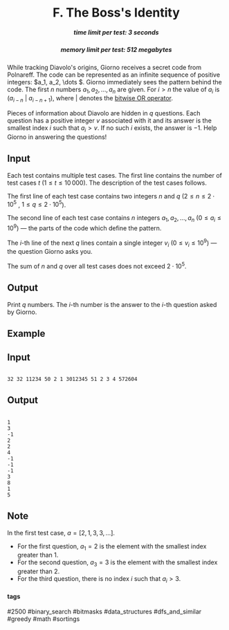 <h1 style='text-align: center;'> F. The Boss's Identity</h1>

<h5 style='text-align: center;'>time limit per test: 3 seconds</h5>
<h5 style='text-align: center;'>memory limit per test: 512 megabytes</h5>

While tracking Diavolo's origins, Giorno receives a secret code from Polnareff. The code can be represented as an infinite sequence of positive integers: $a_1, a_2, \dots $. Giorno immediately sees the pattern behind the code. The first $n$ numbers $a_1, a_2, \dots, a_n$ are given. For $i > n$ the value of $a_i$ is $(a_{i-n}\ |\ a_{i-n+1})$, where $|$ denotes the [bitwise OR operator](https://en.wikipedia.org/wiki/Bitwise_operation#OR).

Pieces of information about Diavolo are hidden in $q$ questions. Each question has a positive integer $v$ associated with it and its answer is the smallest index $i$ such that $a_i > v$. If no such $i$ exists, the answer is $-1$. Help Giorno in answering the questions!

## Input

Each test contains multiple test cases. The first line contains the number of test cases $t$ ($1 \le t \le 10\,000$). The description of the test cases follows.

The first line of each test case contains two integers $n$ and $q$ ($2 \leq n \leq 2 \cdot 10^5$ , $1 \leq q \leq 2 \cdot 10^5$).

The second line of each test case contains $n$ integers $a_1,a_2,\ldots,a_n$ ($0 \leq a_i \leq 10^9$) — the parts of the code which define the pattern.

The $i$-th line of the next $q$ lines contain a single integer $v_i$ ($0 \leq v_i \leq 10^9$) — the question Giorno asks you.

The sum of $n$ and $q$ over all test cases does not exceed $2 \cdot 10^5$. 

## Output

Print $q$ numbers. The $i$-th number is the answer to the $i$-th question asked by Giorno.

## Example

## Input


```

32 32 11234 50 2 1 3012345 51 2 3 4 572604
```
## Output


```

1
3
-1
2
2
4
-1
-1
-1
3
8
1
5

```
## Note

In the first test case, $a = [2,1,3,3,\ldots]$. 

* For the first question, $a_1=2$ is the element with the smallest index greater than $1$.
* For the second question, $a_3=3$ is the element with the smallest index greater than $2$.
* For the third question, there is no index $i$ such that $a_i > 3$.


#### tags 

#2500 #binary_search #bitmasks #data_structures #dfs_and_similar #greedy #math #sortings 